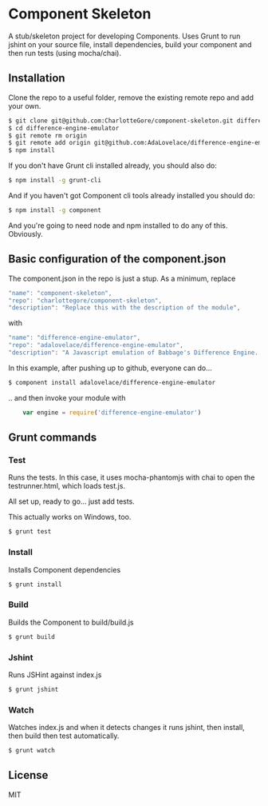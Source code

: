 # Component Skeleton

  A stub/skeleton project for developing Components. Uses Grunt to run jshint on your source file, install dependencies, build your component and then run tests (using mocha/chai).

## Installation

  Clone the repo to a useful folder, remove the existing remote repo and add your own.

```bash
$ git clone git@github.com:CharlotteGore/component-skeleton.git difference-engine-emulator
$ cd difference-engine-emulator
$ git remote rm origin
$ git remote add origin git@github.com:AdaLovelace/difference-engine-emulator.git
$ npm install
```

  If you don't have Grunt cli installed already, you should also do:

```bash
$ npm install -g grunt-cli
```

  And if you haven't got Component cli tools already installed you should do:

```bash
$ npm install -g component
```
  And you're going to need node and npm installed to do any of this. Obviously.

## Basic configuration of the component.json

  The component.json in the repo is just a stup. As a minimum, replace

```javascript
"name": "component-skeleton",
"repo": "charlottegore/component-skeleton",
"description": "Replace this with the description of the module",
 ```
   with

```javascript
"name": "difference-engine-emulator",
"repo": "adalovelace/difference-engine-emulator",
"description": "A Javascript emulation of Babbage's Difference Engine. He never finished it, lazy bugger.",
```

  In this example, after pushing up to github, everyone can do...

```bash
$ component install adalovelace/difference-engine-emulator
```

  .. and then invoke your module with

```javascript
	var engine = require('difference-engine-emulator')
```

## Grunt commands

### Test

  Runs the tests. In this case, it uses mocha-phantomjs with chai to open the testrunner.html, which loads test.js.

  All set up, ready to go... just add tests.

  This actually works on Windows, too.

 ```bash
$ grunt test
```

### Install

  Installs Component dependencies

```bash
$ grunt install
```
### Build

  Builds the Component to build/build.js

```bash
$ grunt build
```

### Jshint

  Runs JSHint against index.js

 ```bash
$ grunt jshint
```

### Watch

  Watches index.js and when it detects changes it runs jshint, then install, then build then test automatically.

 ```bash
$ grunt watch
```


## License

  MIT
